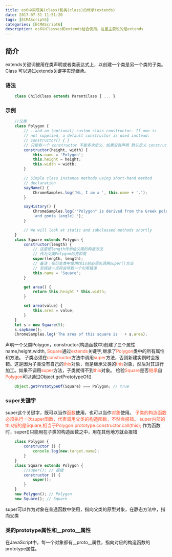 ```yaml
---
title: es6中实现类(class)和类(class)的继承(extends)
date: 2017-07-31 11:51:20
tags: [ECMAScript6]
categories: [ECMAScript6]
description: es6中Classes和extends结合使用，这里主要说的是extends
---
```

## 简介
extends关键词被用在类声明或者类表达式上，以创建一个类是另一个类的子类。Class 可以通过extends关键字实现继承。
### 语法
```javascript
    class ChildClass extends ParentClass { ... }
```
### 示例
```javascript
    //父类
    class Polygon {
        // ..and an (optional) custom class constructor. If one is 
        // not supplied, a default constructor is used instead:
        // constructor() { }
        // 只能有一个 constructor 不能多次定义、如果没有声明 默认定义 constructor() { }
        constructor(height, width) {
            this.name = 'Polygon';
            this.height = height;
            this.width = width;
        }

        // Simple class instance methods using short-hand method
        // declaration
        sayName() {
            ChromeSamples.log('Hi, I am a ', this.name + '.');
        }

        sayHistory() {
            ChromeSamples.log('"Polygon" is derived from the Greek polus (many) ' +
            'and gonia (angle).');
        }

        // We will look at static and subclassed methods shortly
    }
    class Square extends Polygon {
        constructor(length) {
            // 这里把length传参给父类的构造方法
            // 作为父类Polygon的宽和高
            super(length, length);
            // 备注：在衍生类中使用this前必须先调用super()方法
            // 忽视这一点将会导致一个引用错误
            this.name = 'Square';
        }

        get area() {
            return this.height * this.width;
        }

        set area(value) {
            this.area = value;
        } 
    }
    let s = new Square(5);
    s.sayName();
    ChromeSamples.log('The area of this square is ' + s.area);
```
声明一个父类Polygon，constructor(构造函数中)创建了三个属性 name,height,width,
<font color="#ff502c">Square</font>通过<font color="#ff502c">extends</font>关键字,继承了<font color="#ff502c">Polygon</font>类中的所有属性和方法。
子类必须在<font color="#ff502c">constructor</font>方法中调用<font color="#ff502c">super</font>方法，否则新建实例时会报错。这是因为子类没有自己的<font color="#ff502c">this</font>对象，而是继承父类的<font color="#ff502c">this</font>对象，然后对其进行加工。如果不调用<font color="#ff502c">super</font>方法，子类就得不到<font color="#ff502c">this</font>对象。
检验<font color="#ff502c">Square</font>是否<font color="#ff502c">继承</font>自<font color="#ff502c">Polygon</font>可以通过Object.getPrototypeOf()
```javascript
    Object.getPrototypeOf(Square) === Polygon; // true
```
### super关键字
super这个关键字，既可以当作<font color="#ff502c">函数</font>使用，也可以当作<font color="#ff502c">对象</font>使用。
<font color="#ff502c">子类的构造函数必须执行一次super函数，代表调用父类的构造函数，不然会报错。</font>
<font color="#ff502c">super内部的this指的是Square,相当于Polygon.prototype.constructor.call(this);</font>
作为函数时，super()只能用在子类的构造函数之中，用在其他地方就会报错
```javascript
    class Polygon {
        constructor () {
            console.log(new.target.name);
        }
    }
    class Square extends Polygon {
        //super(); // 报错
        constructor () {
            super();
        }
    }
    new Polygon(); // Polygon
    new Square(); // Square
```
super可以作为对象在普通函数中使用，指向父类的原型对象，在静态方法中，指向父类
### 类的prototype属性和__proto__属性
在JavaScript中，每一个对象都有__proto__属性，指向对应的构造函数的prototype属性。
